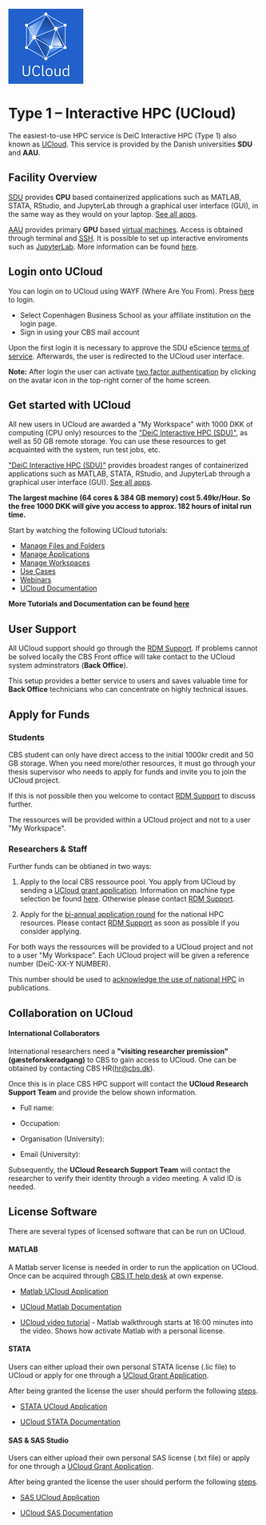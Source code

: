 [![UCloud](/HPC_Facilities/images/hpc_ucloud.png)](https://cloud.sdu.dk/app/login) 

# Type 1 – Interactive HPC (UCloud)

The easiest-to-use HPC service is DeiC Interactive HPC (Type 1) also known as [UCloud](https://cloud.sdu.dk/). This service is provided by the Danish universities **SDU** and **AAU**.

## Facility Overview

[SDU](https://cloud.sdu.dk/app/providers/detailed/ucloud) provides **CPU** based containerized applications such as MATLAB, STATA, RStudio, and JupyterLab through a graphical user interface (GUI), in the same way as they would on your laptop. [See all apps](https://docs.cloud.sdu.dk/Apps/type.html). 

[AAU](https://cloud.sdu.dk/app/providers/detailed/aau) provides primary **GPU** based [virtual machines](https://cloud.sdu.dk/app/applications/search?q=Virtual%20Machines). Access is obtained through terminal and [SSH](/Tutorials/VMs/Overview/). It is possible to set up interactive enviroments such as [JupyterLab](https://hpc.ruc.dk/blog/tutorials/setting-up-jupyternotebook-with-gpus-on-aau/). More information can be found [here](/HPC_Facilities/MachineType/).

## Login onto UCloud

You can login on to UCloud using WAYF (Where Are You From). Press [here](https://cloud.sdu.dk/app/login) to login.

- Select Copenhagen Business School as your affiliate institution on the login page. 
- Sign in using your CBS mail account

Upon the first login it is necessary to approve the SDU eScience [terms of service](https://legal.cloud.sdu.dk). Afterwards, the user is redirected to the UCloud user interface.

**Note:** After login the user can activate [two factor authentication](https://docs.cloud.sdu.dk/guide/navigation-topbar.html#two-factor-authentication) by clicking on the avatar icon in the top-right corner of the home screen.

## Get started with UCloud
All new users in UCloud are awarded a "My Workspace" with 1000 DKK of computing (CPU only) resources to the ["DeiC Interactive HPC (SDU)"](https://cloud.sdu.dk/app/providers/detailed/ucloud), as well as 50 GB remote storage. You can use these resources to get acquainted with the system, run test jobs, etc. 

["DeiC Interactive HPC (SDU)"](https://cloud.sdu.dk/app/providers/detailed/ucloud) provides broadest ranges of containerized applications such as MATLAB, STATA, RStudio, and JupyterLab through a graphical user interface (GUI). [See all apps](https://docs.cloud.sdu.dk/Apps/type.html).

**The largest machine (64 cores & 384 GB memory) cost 5.49kr/Hour. So the free 1000 DKK will give you access to approx. 182 hours of inital run time.**

Start by watching the following UCloud tutorials:

- [Manage Files and Folders](https://docs.cloud.sdu.dk/tutorials/tutorial1.html)
- [Manage Applications](https://docs.cloud.sdu.dk/tutorials/tutorial2.html)
- [Manage Workspaces](https://docs.cloud.sdu.dk/tutorials/tutorial1.html)
- [Use Cases](https://docs.cloud.sdu.dk/hands-on/use-cases.html)
- [Webinars](https://docs.cloud.sdu.dk/hands-on/webinars.html)
- [UCloud Documentation](https://docs.cloud.sdu.dk/index.html)

**More Tutorials and Documentation can be found [here](https://github.com/CBS-HPC/Tutorials)**

## User Support

All UCloud support should go through the [RDM Support](/Contact/). If problems cannot be solved locally the CBS Front office will take contact to the UCloud system adminstrators (**Back Office**). 

This setup provides a better service to users and saves valuable time for **Back Office** technicians who can concentrate on highly technical issues.

## Apply for Funds

### Students
CBS student can only have direct access to the initial 1000kr credit and 50 GB storage. When you need more/other resources, it must go through your thesis supervisor who needs to apply for funds and invite you to join the UCloud project. 

If this is not possible then you welcome to contact [RDM Support](/Contact/) to discuss further.

The ressources will be provided within a UCloud project and not to a user "My Workspace".

### Researchers & Staff

Further funds can be obtianed in two ways: 

1. Apply to the local CBS ressource pool. You apply from UCloud by sending a [UCloud grant application](/HPC_Facilities/GrantApp/). Information on machine type selection be found [here](/HPC_Facilities/MachineType/). Otherwise please contact [RDM Support](/Contact/).

2. Apply for the [bi-annual application round](https://www.deic.dk/en/supercomputing/Apply-for-HPC-resources) for the national HPC resources. Please contact [RDM Support](/Contact/) as soon as possible if you consider applying.

For both ways the ressources will be provided to a UCloud project and not to a user "My Workspace". Each UCloud project will be given a reference number (DeiC-XX-Y NUMBER).

This number should be used to [acknowledge the use of national HPC](https://www.deic.dk/en/Supercomputing/Instructions-and-Guides/Remember-to-acknowledge-the-use-of-national-hpc) in publications.

## Collaboration on UCloud

#### International Collaborators
International researchers need a **"visiting researcher premission"(gæsteforskeradgang)** to CBS to gain access to UCloud. One can be obtained by contacting CBS HR(hr@cbs.dk).

Once this is in place CBS HPC support will contact the **UCloud Research Support Team** and provide the below shown information. 

- Full name:

- Occupation:

- Organisation (University):

- Email (University):

Subsequently, the **UCloud Research Support Team** will contact the researcher to verify their identity through a video meeting. A valid ID is needed. 

## License Software
There are several types of licensed software that can be run on UCloud. 

#### MATLAB

A Matlab server license is needed in order to run the application on UCloud. Once can be acquired through [CBS IT help desk](https://helpdesk.cbs.dk/Login/Login?ReturnUrl=%2f) at own expense.

- [Matlab UCloud Application](https://cloud.sdu.dk/app/jobs/create?app=matlab&version=r2022b-2)

- [UCloud Matlab Documentation](https://docs.cloud.sdu.dk/Apps/matlab.html?highlight=license)

- [UCloud video tutorial](https://www.youtube.com/watch?v=fZw7OwiPfTw) - Matlab walkthrough starts at 16:00 minutes into the video. Shows how activate Matlab with a personal license.

#### STATA

Users can either upload their own personal STATA license (.lic file) to UCloud or apply for one through a [UCloud Grant Application](/HPC_Facilities/GrantApp/).

After being granted the license the user should perform the following [steps](/HPC_Facilities/License/). 

- [STATA UCloud Application](https://cloud.sdu.dk/app/jobs/create?app=stata&version=17)

- [UCloud STATA Documentation](https://docs.cloud.sdu.dk/Apps/stata.html?highlight=license)


#### SAS & SAS Studio

Users can either upload their own personal SAS license (.txt file) or apply for one through a [UCloud Grant Application](/HPC_Facilities/GrantApp/).

After being granted the license the user should perform the following [steps](/HPC_Facilities/License/). 

- [SAS UCloud Application](https://cloud.sdu.dk/app/applications/search?q=Sas)

- [UCloud SAS Documentation](https://docs.cloud.sdu.dk/search.html?q=SAS&check_keywords=yes&area=default#)
